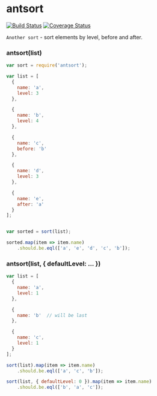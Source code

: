 # antsort


[![Build Status](https://travis-ci.org/bencode/antsort.svg?branch=master)](https://travis-ci.org/bencode/antsort)
[![Coverage Status](https://coveralls.io/repos/bencode/antsort/badge.svg?branch=master&service=github)](https://coveralls.io/github/bencode/antsort?branch=master)


`Another sort` - sort elements by level, before and after.


### antsort(list)


```js
var sort = require('antsort');

var list = [
  {
    name: 'a',
    level: 3
  },

  {
    name: 'b',
    level: 4
  },

  {
    name: 'c',
    before: 'b'
  },

  {
    name: 'd',
    level: 3
  },

  {
    name: 'e',
    after: 'a'
  }
];


var sorted = sort(list);

sorted.map(item => item.name)
    .should.be.eql(['a', 'e', 'd', 'c', 'b']);
```


### antsort(list, { defaultLevel: ... })


```js
var list = [
  {
    name: 'a',
    level: 1
  },

  {
    name: 'b'  // will be last
  },

  {
    name: 'c',
    level: 1
  }
];

sort(list).map(item => item.name)
    .should.be.eql(['a', 'c', 'b']);

sort(list, { defaultLevel: 0 }).map(item => item.name)
    .should.be.eql(['b', 'a', 'c']);

```
